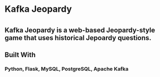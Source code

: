 # Kafka Jeopardy
#
## Kafka Jeopardy is a web-based Jeopardy-style game that uses historical Jepoardy questions.
###
## Built With
### Python, Flask, MySQL, PostgreSQL, Apache Kafka